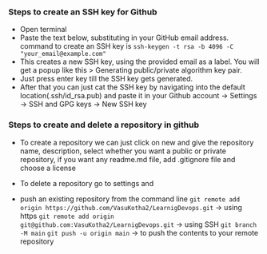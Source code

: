 ### Steps to create an SSH key for Github
* Open terminal
* Paste the text below, substituting in your GitHub email address.
command to create an SSH key is `ssh-keygen -t rsa -b 4096 -C "your_email@example.com"`
* This creates a new SSH key, using the provided email as a label.
 You will get a popup like this > Generating public/private algorithm key pair.
* Just press enter key till the SSH key gets generated.
* After that you can just cat the SSH key by navigating into the default location(.ssh/id_rsa.pub) and paste it in your Github account -> Settings -> SSH and GPG keys -> New SSH key

### Steps to create and delete a repository in github

* To create a repository we can just click on new and give the repository name, description, select whether you want a public or private repository, if you want any readme.md file, add .gitignore file and choose a license  
* To delete a repository go to settings and 

* push an existing repository from the command line
    `git remote add origin https://github.com/VasuKotha2/LearnigDevops.git` -> using https
    `git remote add origin git@github.com:VasuKotha2/LearnigDevops.git` -> using SSH
    `git branch -M main`
    `git push -u origin main` -> to push the contents to your remote repository